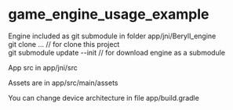 # game_engine_usage_example

Engine included as git submodule in folder app/jni/Beryll_engine  
git clone ...                // for clone this project  
git submodule update --init  // for download engine as a submodule  

App src in app/jni/src

Assets are in app/src/main/assets

You can change device architecture in file app/build.gradle
